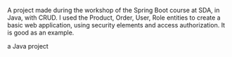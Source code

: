 A project made during the workshop of the Spring Boot course at SDA, in Java, with CRUD. I used the Product, Order, User, Role entities to create a basic web application, using security elements and access authorization. It is good as an example.

a Java project
